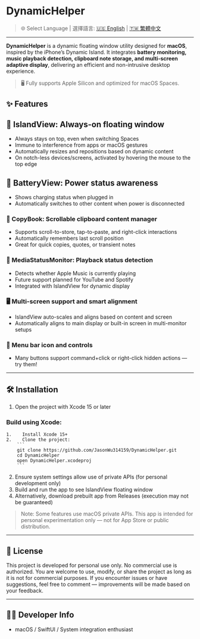 # DynamicHelper

> 🌐 Select Language | 選擇語言:
> [🇺🇸 English](README.en.md) | [🇹🇼 繁體中文](README.zh-Hant.md)

---

**DynamicHelper** is a dynamic floating window utility designed for **macOS**, inspired by the iPhone’s Dynamic Island. It integrates **battery monitoring, music playback detection, clipboard note storage, and multi-screen adaptive display**, delivering an efficient and non-intrusive desktop experience.

> 🖥️ Fully supports Apple Silicon and optimized for macOS Spaces.

## ✨ Features

## 🧊 IslandView: Always-on floating window
- Always stays on top, even when switching Spaces
- Immune to interference from apps or macOS gestures
- Automatically resizes and repositions based on dynamic content
- On notch-less devices/screens, activated by hovering the mouse to the top edge

## 🔋 BatteryView: Power status awareness
- Shows charging status when plugged in
- Automatically switches to other content when power is disconnected

### 📒 CopyBook: Scrollable clipboard content manager
- Supports scroll-to-store, tap-to-paste, and right-click interactions
- Automatically remembers last scroll position
- Great for quick copies, quotes, or transient notes

### 🎵 MediaStatusMonitor: Playback status detection
-  Detects whether Apple Music is currently playing
- Future support planned for YouTube and Spotify
- Integrated with IslandView for dynamic display

### 🖥️ Multi-screen support and smart alignment
- IslandView auto-scales and aligns based on content and screen
- Automatically aligns to main display or built-in screen in multi-monitor setups

### 🧩 Menu bar icon and controls
- Many buttons support command+click or right-click hidden actions — try them!

---

## 🛠️ Installation
   
1. Open the project with Xcode 15 or later

### Build using Xcode:
    1.    Install Xcode 15+
    2.    Clone the project:
        ```
        git clone https://github.com/JasonWu314159/DynamicHelper.git
        cd DynamicHelper
        open DynamicHelper.xcodeproj
        ```


2. Ensure system settings allow use of private APIs (for personal development only)
3. Build and run the app to see IslandView floating window
4. Alternatively, download prebuilt app from Releases (execution may not be guaranteed)

> Note: Some features use macOS private APIs. This app is intended for personal experimentation only — not for App Store or public distribution.

---

## 📄 License

This project is developed for personal use only. No commercial use is authorized.
You are welcome to use, modify, or share the project as long as it is not for commercial purposes.
If you encounter issues or have suggestions, feel free to comment — improvements will be made based on your feedback.

---

## 🧑‍💻 Developer Info
- macOS / SwiftUI / System integration enthusiast
